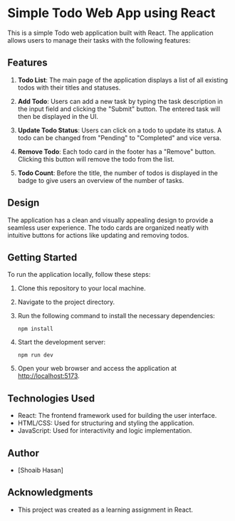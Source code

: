 # Simple Todo Web App using React

This is a simple Todo web application built with React. The application allows users to manage their tasks with the following features:

## Features

1. **Todo List**: The main page of the application displays a list of all existing todos with their titles and statuses.

2. **Add Todo**: Users can add a new task by typing the task description in the input field and clicking the "Submit" button. The entered task will then be displayed in the UI.

3. **Update Todo Status**: Users can click on a todo to update its status. A todo can be changed from "Pending" to "Completed" and vice versa.

4. **Remove Todo**: Each todo card in the footer has a "Remove" button. Clicking this button will remove the todo from the list.

5. **Todo Count**: Before the title, the number of todos is displayed in the badge to give users an overview of the number of tasks.

## Design

The application has a clean and visually appealing design to provide a seamless user experience. The todo cards are organized neatly with intuitive buttons for actions like updating and removing todos.

## Getting Started

To run the application locally, follow these steps:

1. Clone this repository to your local machine.
2. Navigate to the project directory.
3. Run the following command to install the necessary dependencies:

   ```shell
   npm install
   ```

4. Start the development server:

   ```shell
   npm run dev
   ```

5. Open your web browser and access the application at [http://localhost:5173](http://localhost:5173).

## Technologies Used

- React: The frontend framework used for building the user interface.
- HTML/CSS: Used for structuring and styling the application.
- JavaScript: Used for interactivity and logic implementation.

## Author

- [Shoaib Hasan]

## Acknowledgments

- This project was created as a learning assignment in React.

